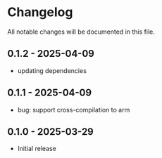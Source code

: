 # Changelog

All notable changes will be documented in this file.

## 0.1.2 - 2025-04-09

- updating dependencies

## 0.1.1 - 2025-04-09

- bug: support cross-compilation to arm

## 0.1.0 - 2025-03-29

- Initial release
